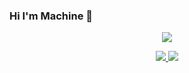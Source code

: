 ### Hi I'm Machine 👋

<!--
**moxun33/moxun33** is a ✨ _special_ ✨ repository because its `README.md` (this file) appears on your GitHub profile.

Here are some ideas to get you started:

- 🔭 I’m currently working on ...
- 🌱 I’m currently learning ...
- 👯 I’m looking to collaborate on ...
- 🤔 I’m looking for help with ...
- 💬 Ask me about ...
- 📫 How to reach me: ...
- 😄 Pronouns: ...
- ⚡ Fun fact: ...
-->


<p align="center">
  <a href="https://github.com/moxun33">
    <img src="https://github-readme-stats-eight-theta.vercel.app/api?username=moxun33&show_icons=true&theme=algolia&include_all_commits=true&count_private=true&hide=prs,issues"/>
  </a>
</p>
 
<p align="center">
  <a href="https://github.com/Yunlingfly">
    <img src="https://github-readme-stats-eight-theta.vercel.app/api/top-langs/?username=moxun33&layout=compact&langs_count=8&theme=algolia"/>
  </a>
  <a href="https://yunlingfly.github.io">
    <img src="https://github-readme-stats.anuraghazra1.vercel.app/api/pin/?username=moxun33&repo=moxun33.github.io&theme=algolia" />
  </a>
</p>
